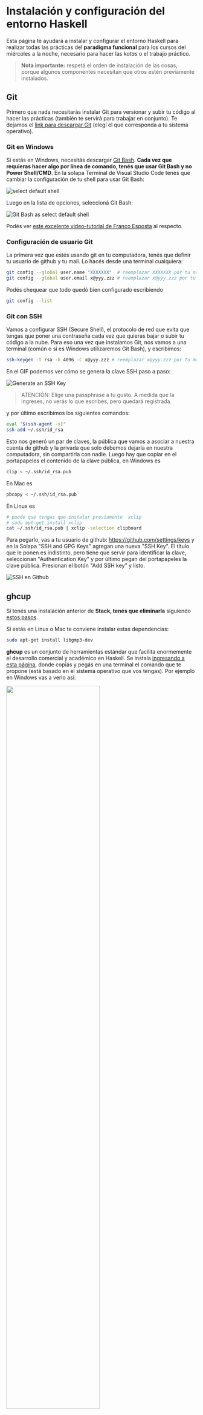 # Instalación y configuración del entorno Haskell

Esta página te ayudará a instalar y configurar el entorno Haskell para realizar todas las prácticas del **paradigma funcional** para los cursos del miércoles a la noche, necesario para hacer las _katas_ o el trabajo práctico. 

> **Nota importante:** respetá el orden de instalación de las cosas, porque algunos componentes necesitan que otros estén previamente instalados.

## Git

Primero que nada necesitarás instalar Git para versionar y subir tu código al hacer las prácticas (también te servirá para trabajar en conjunto). Te dejamos el [link para descargar Git](https://git-scm.com/downloads) (elegí el que corresponda a tu sistema operativo).

### Git en Windows

Si estás en Windows, necesitás descargar [Git Bash](https://gitforwindows.org/). **Cada vez que requieras hacer algo por línea de comando, tenés que usar Git Bash y no Power Shell/CMD**. En la solapa Terminal de Visual Studio Code teneś que cambiar la configuración de tu shell para usar Git Bash:

![select default shell](../../images/haskell/selectDefaultShell.png)

Luego en la lista de opciones, seleccioná Git Bash:

![Git Bash as select default shell](../../images/haskell/selectDefaultShell2.png)

Podés ver [este excelente video-tutorial de Franco Esposta](https://www.youtube.com/watch?v=rRKe7l-ZNvM) al respecto.

### Configuración de usuario Git

La primera vez que estés usando git en tu computadora, tenés que definir tu usuario de github y tu mail. Lo hacés desde una terminal cualquiera:

```bash
git config --global user.name "XXXXXXX"  # reemplazar XXXXXXX por tu nombre de usuario
git config --global user.email x@yyy.zzz # reemplazar x@yyy.zzz por tu mail
```

Podés chequear que todo quedó bien configurado escribiendo

```bash
git config --list
```

### Git con SSH

Vamos a configurar SSH (Secure Shell), el protocolo de red que evita que tengas que poner una contraseña cada vez que quieras bajar o subir tu código a la nube. Para eso una vez que instalamos Git, nos vamos a una terminal (común o si es Windows utilizaremos Git Bash), y escribimos:

```bash
ssh-keygen -t rsa -b 4096 -C x@yyy.zzz # reemplazar x@yyy.zzz por tu mail de github
```

En el GIF podemos ver cómo se genera la clave SSH paso a paso:

![Generate an SSH Key](../../videos/git/gitSSH.gif)

> ATENCIÓN: Elige una passphrase a tu gusto. A medida que la ingreses, no verás lo que escribes, pero quedará registrada.

y por último escribimos los siguientes comandos:

```bash
eval "$(ssh-agent -s)"
ssh-add ~/.ssh/id_rsa
```

Esto nos generó un par de claves, la pública que vamos a asociar a nuestra cuenta de github y la privada que solo debemos dejarla en nuestra computadora, sin compartirla con nadie. Luego hay que copiar en el portapapeles el contenido de la clave pública, en Windows es

```bash
clip < ~/.ssh/id_rsa.pub
```

En Mac es 

```bash
pbcopy < ~/.ssh/id_rsa.pub
```

En Linux es

```bash
# puede que tengas que instalar previamente  xclip
# sudo apt-get install xclip
cat ~/.ssh/id_rsa.pub | xclip -selection clipboard
```

Para pegarlo, vas a tu usuario de github: https://github.com/settings/keys y en la Solapa "SSH and GPG Keys" agregan una nueva "SSH Key". El título que le ponen es indistinto, pero tiene que servir para identificar la clave, seleccionan "Authentication Key" y por último pegan del portapapeles la clave pública. Presionan el botón "Add SSH key" y listo.

![SSH en Github](../../images/guia-katas/ssh-github.png)


## ghcup

Si tenés una instalación anterior de **Stack, tenés que eliminarla** siguiendo [estos pasos](https://docs.haskellstack.org/en/v1.9.1/README/#how-to-uninstall).

Si estás en Linux o Mac te conviene instalar estas dependencias:

```bash
sudo apt-get install libgmp3-dev
```

**ghcup** es un conjunto de herramientas estándar que facilita enormemente el desarrollo comercial y académico en Haskell. Se instala [ingresando a esta página](https://www.haskell.org/ghcup/), donde copiás y pegás en una terminal el comando que te propone (está basado en el sistema operativo que vos tengas). Por ejemplo en Windows vas a verlo así:

<img src="../../images/haskell/ghcup-win.jpeg" height="70%" width="70%">

> ATENCIÓN: el script de instalación está pensado para ejecutarse en Powershell, no en Git Bash

Mientras que en Linux-based lo vas a ver así:

<img src="../../images/haskell/ghcup-linux.png" height="70%" width="70%">

Seleccioná **todas las herramientas que te propone**, incluyendo

- **stack**: la herramienta con la que vamos a automatizar tareas
- **cabal**: el manejador de dependencias que utiliza internamente stack
- **HLS** o Haskell Language Server, que ofrece servicios importantes para Visual Studio Code
- y cualquier otro software que te ofrezca

### Chequeo de la instalación de ghcup

Una vez que hayas instalado ghcup, podés comprobar las versiones de las herramientas que instalaste escribiendo en una terminal

```bash
ghcup tui
```

que debería mostrarte una pantalla como la siguiente:

<img src="../../images/haskell/ghcup-tui-2025.png" height="60%" width="60%">

### Comandos manuales de ghcup

ghcup permite que vos le instales versiones diferentes de GHC, Cabal, stack y HLS. Para eso te recomendamos que utilices la versión gráfica `ghcup tui`. Si sos de utilizar la consola o tenés algún inconveniente con la versión gráfica podés utilizar estos comandos:

```bash
ghcup list                  # lista los programas instalados
ghcup install hls 2.7.0.0   # instala una versión específica del componente Haskell Language Server
ghcup set hls 2.7.0.0       # hace que por defecto utilices esa versión de HLS
ghcup upgrade               # actualiza la versión de ghcup
ghcup help                  # ayuda de ghcup
```

### Versiones a instalar

Para el año 2025 éstas son las versiones que vamos a utilizar para cada uno de los componentes. **Chequeá que tengas esas versiones** y si no las tenés recordá que lo instalás mediante el comando `ghcup install nombre_de_componente numero_de_version` como se explica más arriba.

- GHCUP: 0.1.40.0
- HLS (Haskell Language Server): 2.9.0.1
- GHC: 9.6.6
- Stack: 3.3.1
- Cabal: 3.12.1.0

## Editor de texto

Existen [muchas opciones](https://wiki.haskell.org/IDEs), nosotros te recomendamos [Visual Studio Code](https://code.visualstudio.com/)

### Plugins necesarios

Para mejorar nuestra experiencia de Haskell con Visual Studio Code, se deben instalar los siguientes plugins:

- **Haskell**, de Haskell: Haskell language support powered by the Haskell Language Server
- **Haskell Syntax Highlighting**, de Justus Adam: Syntax support for the Haskell programming language.
- **Markdown All in One**, para leer los enunciados con el formato [Markdown](https://help.github.com/articles/basic-writing-and-formatting-syntax/)
- **Git Extension Pack**, para integrar Git con Visual Studio
- Recomendamos también instalar el extension **Live Share** (ms-vsliveshare.vsliveshare), con el que pueden no solo compartir sino también interactuar con sus compañer@s y tutores (todos pueden escribir en el mismo espacio de trabajo).

Si querés ver cómo se instalan los plugins en Visual Studio Code, podés ver este video que muestra cómo se instala el plugin principal de Haskell

![VSC Extensions for Haskell](../../videos/haskell/vscPluginHaskell2.gif)

Fijate por ejemplo que el plugin aprovecha los tipos que infiere Haskell y con un simple click te permite escribirlo en tu código. Al final de la instalación, podés ver las extensiones de Haskell instaladas buscando en la solapa Extensions:

```bash
@installed Haskell
```

o simplemente `@installed` para verificar que seguiste los mismos pasos con los demás plugins.

### Plugins opcionales

- **hoogle-vscode** (jcanero.hoogle-vscode): podés buscar funciones estándar de Haskell

Si te gustó el font que dibuja la igualdad y las flechas con signos más bonitos, te recomendamos que instales el font [Fira Code](https://github.com/tonsky/FiraCode) (seguí las instrucciones del repositorio).

Y un detalle más: podés descargarte temas para Visual Studio Code que modifiquen los colores con los que se marcan las variables, los nombres de las funciones, los números, los strings, etc. En la solapa Extensions podés buscar `Themes` y te aparecerá una larga lista para que elijas la que más te gusta.

## Crear un primer proyecto

Te recomendamos que sigas [estas instrucciones](./nuevoProyecto.md) para crear tu primer proyecto.

## Entorno completo

Si todo quedó correctamente instalado, vas a tener un entorno integrado con el código que vayas escribiendo, como te muestra este video

![Linter for Haskell](../../videos/haskell/vscLinterForHaskell2.gif)

Desplegando el menú `View > Problems (Ctrl + Shift + M)` tenés acceso a todos los errores y advertencias que tiene tu archivo `.hs`. Al hacer click sobre un problema te lleva directamente a la línea que origina el inconveniente.

Si tenés algún error, te recomendamos visitar la página [troubleshooting para ayudarte a resolver errores posibles en la instalación de Haskell](./troubleshooting.md)

> Es super importante que puedas contar con un entorno integrado, y que no tengas que escribir el código "a ciegas" para luego compilarlo en una especie de big bang que te fuerce a mirar todos los errores de una. No es una experiencia de usuario recomendable, sobre todo en Haskell...

## Video introductorio

Te dejamos un [tutorial que explica cómo se trabaja en Haskell con el Visual Studio Code](https://youtu.be/aTXvOl_lrqQ).
